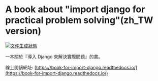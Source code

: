 A book about "import django for practical problem solving"(zh_TW version)
===============================================================================

[![文件生成狀態](https://readthedocs.org/projects/book-for-import-django/badge/?version=master)](https://book-for-import-django.readthedocs.io/zh_TW/master/?badge=master)

一本關於『導入 Django 來解決實際問題』的書。

線上閱讀網址: [https://book-for-import-django.readthedocs.io/](https://book-for-import-django.readthedocs.io/)